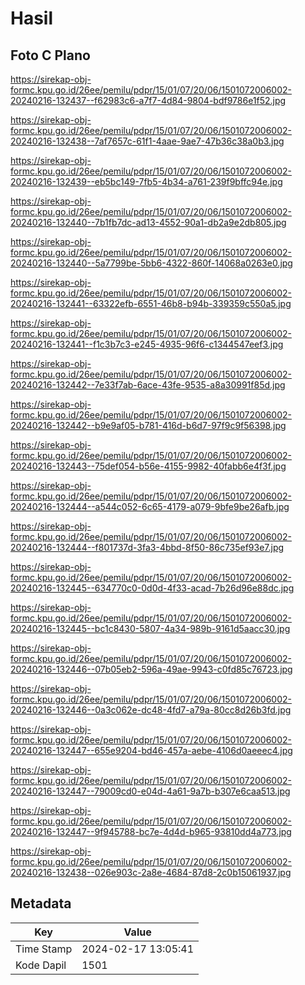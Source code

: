 # Hasil

## Foto C Plano

https://sirekap-obj-formc.kpu.go.id/26ee/pemilu/pdpr/15/01/07/20/06/1501072006002-20240216-132437--f62983c6-a7f7-4d84-9804-bdf9786e1f52.jpg

https://sirekap-obj-formc.kpu.go.id/26ee/pemilu/pdpr/15/01/07/20/06/1501072006002-20240216-132438--7af7657c-61f1-4aae-9ae7-47b36c38a0b3.jpg

https://sirekap-obj-formc.kpu.go.id/26ee/pemilu/pdpr/15/01/07/20/06/1501072006002-20240216-132439--eb5bc149-7fb5-4b34-a761-239f9bffc94e.jpg

https://sirekap-obj-formc.kpu.go.id/26ee/pemilu/pdpr/15/01/07/20/06/1501072006002-20240216-132440--7b1fb7dc-ad13-4552-90a1-db2a9e2db805.jpg

https://sirekap-obj-formc.kpu.go.id/26ee/pemilu/pdpr/15/01/07/20/06/1501072006002-20240216-132440--5a7799be-5bb6-4322-860f-14068a0263e0.jpg

https://sirekap-obj-formc.kpu.go.id/26ee/pemilu/pdpr/15/01/07/20/06/1501072006002-20240216-132441--63322efb-6551-46b8-b94b-339359c550a5.jpg

https://sirekap-obj-formc.kpu.go.id/26ee/pemilu/pdpr/15/01/07/20/06/1501072006002-20240216-132441--f1c3b7c3-e245-4935-96f6-c1344547eef3.jpg

https://sirekap-obj-formc.kpu.go.id/26ee/pemilu/pdpr/15/01/07/20/06/1501072006002-20240216-132442--7e33f7ab-6ace-43fe-9535-a8a30991f85d.jpg

https://sirekap-obj-formc.kpu.go.id/26ee/pemilu/pdpr/15/01/07/20/06/1501072006002-20240216-132442--b9e9af05-b781-416d-b6d7-97f9c9f56398.jpg

https://sirekap-obj-formc.kpu.go.id/26ee/pemilu/pdpr/15/01/07/20/06/1501072006002-20240216-132443--75def054-b56e-4155-9982-40fabb6e4f3f.jpg

https://sirekap-obj-formc.kpu.go.id/26ee/pemilu/pdpr/15/01/07/20/06/1501072006002-20240216-132444--a544c052-6c65-4179-a079-9bfe9be26afb.jpg

https://sirekap-obj-formc.kpu.go.id/26ee/pemilu/pdpr/15/01/07/20/06/1501072006002-20240216-132444--f801737d-3fa3-4bbd-8f50-86c735ef93e7.jpg

https://sirekap-obj-formc.kpu.go.id/26ee/pemilu/pdpr/15/01/07/20/06/1501072006002-20240216-132445--634770c0-0d0d-4f33-acad-7b26d96e88dc.jpg

https://sirekap-obj-formc.kpu.go.id/26ee/pemilu/pdpr/15/01/07/20/06/1501072006002-20240216-132445--bc1c8430-5807-4a34-989b-9161d5aacc30.jpg

https://sirekap-obj-formc.kpu.go.id/26ee/pemilu/pdpr/15/01/07/20/06/1501072006002-20240216-132446--07b05eb2-596a-49ae-9943-c0fd85c76723.jpg

https://sirekap-obj-formc.kpu.go.id/26ee/pemilu/pdpr/15/01/07/20/06/1501072006002-20240216-132446--0a3c062e-dc48-4fd7-a79a-80cc8d26b3fd.jpg

https://sirekap-obj-formc.kpu.go.id/26ee/pemilu/pdpr/15/01/07/20/06/1501072006002-20240216-132447--655e9204-bd46-457a-aebe-4106d0aeeec4.jpg

https://sirekap-obj-formc.kpu.go.id/26ee/pemilu/pdpr/15/01/07/20/06/1501072006002-20240216-132447--79009cd0-e04d-4a61-9a7b-b307e6caa513.jpg

https://sirekap-obj-formc.kpu.go.id/26ee/pemilu/pdpr/15/01/07/20/06/1501072006002-20240216-132447--9f945788-bc7e-4d4d-b965-93810dd4a773.jpg

https://sirekap-obj-formc.kpu.go.id/26ee/pemilu/pdpr/15/01/07/20/06/1501072006002-20240216-132438--026e903c-2a8e-4684-87d8-2c0b15061937.jpg


## Metadata

| Key        | Value               |
| ---------- | ------------------- |
| Time Stamp | 2024-02-17 13:05:41 |
| Kode Dapil | 1501                |



